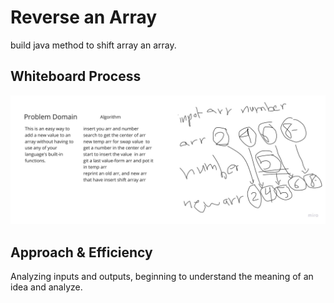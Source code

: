 # Reverse an Array

build java method to shift array an array.

## Whiteboard Process

![insertShiftArray](./insertShiftArray.jpg)

## Approach & Efficiency

Analyzing inputs and outputs, beginning to understand the meaning of an idea and analyze.